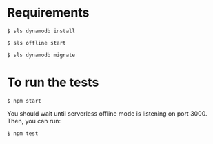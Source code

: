 # Requirements

`$ sls dynamodb install`

`$ sls offline start`

`$ sls dynamodb migrate`

# To run the tests

`$ npm start`

You should wait until serverless offline mode is listening on port 3000. Then, you can run:

`$ npm test`
